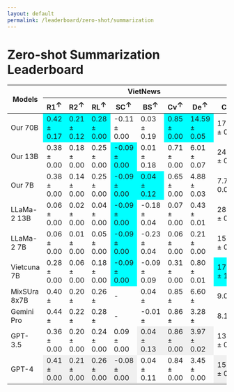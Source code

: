 ```yaml
---
layout: default
permalink: /leaderboard/zero-shot/summarization
---
```

# Zero-shot Summarization Leaderboard

<table class="table table-bordered table-sm w-100 dtHorizontalTable" cellspacing="0">
<thead>
<tr>
<th rowspan="2" class="text-center align-middle"><b>Models</b></th>
<th colspan="8" class="text-center"><b>VietNews</b></th>
<th colspan="8" class="text-center"><b>WikiLingua</b></th>
</tr>
<tr>
<th class="text-center"><b>R1<span style="vertical-align: super;">↑</span></b></th>
<th class="text-center"><b>R2<span style="vertical-align: super;">↑</span></b></th>
<th class="text-center"><b>RL<span style="vertical-align: super;">↑</span></b></th>
<th class="text-center"><b>SC<span style="vertical-align: super;">↑</span></b></th>
<th class="text-center"><b>BS<span style="vertical-align: super;">↑</span></b></th>
<th class="text-center"><b>Cv<span style="vertical-align: super;">↑</span></b></th>
<th class="text-center"><b>De<span style="vertical-align: super;">↑</span></b></th>
<th class="text-center"><b>Cp<span style="vertical-align: super;">↑</span></b></th>
<th class="text-center"><b>R1<span style="vertical-align: super;">↑</span></b></th>
<th class="text-center"><b>R2<span style="vertical-align: super;">↑</span></b></th>
<th class="text-center"><b>RL<span style="vertical-align: super;">↑</span></b></th>
<th class="text-center"><b>SC<span style="vertical-align: super;">↑</span></b></th>
<th class="text-center"><b>BS<span style="vertical-align: super;">↑</span></b></th>
<th class="text-center"><b>Cv<span style="vertical-align: super;">↑</span></b></th>
<th class="text-center"><b>De<span style="vertical-align: super;">↑</span></b></th>
<th class="text-center"><b>Cp<span style="vertical-align: super;">↑</span></b></th>
</tr>
</thead>
<tbody>
<tr>
<td>Our 70B</td>
<td style="background-color: cyan;">0.42 ± 0.17</td>
<td style="background-color: cyan;">0.21 ± 0.12</td>
<td style="background-color: cyan;">0.28 ± 0.00</td>
<td>-0.11 ± 0.00</td>
<td>0.03 ± 0.19</td>
<td style="background-color: cyan;">0.85 ± 0.00</td>
<td style="background-color: cyan;">14.59 ± 0.05</td>
<td>17.21 ± 0.33</td>
<td>0.37 ± 0.00</td>
<td style="background-color: cyan;">0.16 ± 0.00</td>
<td>0.24 ± 0.00</td>
<td>-0.22 ± 0.00</td>
<td style="background-color: cyan;">0.26 ± 0.16</td>
<td>0.17 ± 0.00</td>
<td>0.22 ± 0.00</td>
<td>22.24 ± 0.97</td>
</tr>
<tr>
<td>Our 13B</td>
<td>0.38 ± 0.00</td>
<td>0.18 ± 0.00</td>
<td>0.25 ± 0.00</td>
<td style="background-color: cyan;">-0.09 ± 0.00</td>
<td>0.01 ± 0.18</td>
<td>0.71 ± 0.00</td>
<td>6.01 ± 0.07</td>
<td>24.27 ± 0.61</td>
<td>0.22 ± 0.00</td>
<td>0.08 ± 0.00</td>
<td>0.14± 0.00</td>
<td style="background-color: cyan;">-0.16 ± 0.00</td>
<td>-0.13 ± 0.12</td>
<td>0.42 ± 0.01</td>
<td>3.06 ± 0.10</td>
<td>49.58 ± 1.16</td>
</tr>
<tr>
<td>Our 7B</td>
<td>0.38 ± 0.00</td>
<td>0.14 ± 0.00</td>
<td>0.25 ± 0.00</td>
<td style="background-color: cyan;">-0.09 ± 0.00</td>
<td style="background-color: cyan;">0.04 ± 0.12</td>
<td>0.65 ± 0.00</td>
<td>4.88 ± 0.03</td>
<td>7.77 ± 0.05</td>
<td style="background-color: cyan;">0.40 ± 0.00</td>
<td>0.15 ± 0.00</td>
<td style="background-color: cyan;">0.26 ± 0.00</td>
<td style="background-color: cyan;">-0.16 ± 0.00</td>
<td>0.19 ± 0.07</td>
<td style="background-color: cyan;">0.73 ± 0.00</td>
<td style="background-color: cyan;">4.79 ± 0.07</td>
<td>6.22 ± 0.07</td>
</tr>
<tr>
<td>LLaMa-2 13B</td>
<td>0.06 ± 0.00</td>
<td>0.02 ± 0.00</td>
<td>0.04 ± 0.00</td>
<td style="background-color: cyan;">-0.09 ± 0.00</td>
<td>-0.18 ± 0.04</td>
<td>0.07 ± 0.00</td>
<td>0.43 ± 0.01</td>
<td>28.25 ± 0.24</td>
<td>0.04 ± 0.00</td>
<td>0.00 ± 0.00</td>
<td>0.03 ± 0.00</td>
<td style="background-color: cyan;">-0.16 ± 0.00</td>
<td>-0.11 ± 0.08</td>
<td>0.03 ± 0.00</td>
<td>0.07 ± 0.01</td>
<td>19.55 ± 0.51</td>
</tr>
<tr>
<td>LLaMa-2 7B</td>
<td>0.06 ± 0.00</td>
<td>0.01 ± 0.00</td>
<td>0.05 ± 0.00</td>
<td style="background-color: cyan;">-0.09 ± 0.00</td>
<td>-0.23 ± 0.04</td>
<td>0.06 ± 0.00</td>
<td>0.21 ± 0.00</td>
<td>15.75 ± 0.20</td>
<td>0.04 ± 0.00</td>
<td>0.00 ± 0.00</td>
<td>0.03 ± 0.00</td>
<td style="background-color: cyan;">-0.16 ± 0.00</td>
<td>-0.14 ± 0.07</td>
<td>0.03 ± 0.00</td>
<td>0.06 ± 0.00</td>
<td>17.84 ± 0.50</td>
</tr>
<tr>
<td>Vietcuna 7B</td>
<td>0.28 ± 0.00</td>
<td>0.06 ± 0.00</td>
<td>0.18 ± 0.00</td>
<td style="background-color: cyan;">-0.09 ± 0.00</td>
<td>-0.09 ± 0.09</td>
<td>0.31 ± 0.00</td>
<td>0.80 ± 0.01</td>
<td style="background-color: cyan;">171.63 ± 1.71</td>
<td>0.24 ± 0.00</td>
<td>0.06 ± 0.00</td>
<td>0.15 ± 0.00</td>
<td style="background-color: cyan;">-0.16 ± 0.00</td>
<td>-0.18 ± 0.07</td>
<td>0.51 ± 0.01</td>
<td>1.16 ± 0.01</td>
<td style="background-color: cyan;">238.67 ± 3.37</td>
</tr>
<tr>
<td>MixSUra 8x7B</td>
<td>0.40 ± </td>
<td>0.20 ± </td>
<td>0.26 ± </td>
<td>-</td>
<td>0.04 ± </td>
<td>0.85 ± </td>
<td>6.60 ± </td>
<td>9.04 ± </td>
<td>0.47 ± </td>
<td>0.22 ± </td>
<td>0.29 ± </td>
<td>-</td>
<td>0.23 ± </td>
<td>0.88 ± </td>
<td>4.93 ± </td>
<td>8.75 ± </td>
</tr>
<tr>
<td>Gemini Pro</td>
<td>0.44 ± </td>
<td>0.22 ± </td>
<td>0.28 ± </td>
<td>-</td>
<td>-0.01 ± </td>
<td>0.86 ± </td>
<td>3.28 ± </td>
<td>8.13 ± </td>
<td>0.40 ± </td>
<td>0.18 ± </td>
<td>0.26 ± </td>
<td>-</td>
<td>0.02 ± </td>
<td>0.73 ± </td>
<td>1.97 ± </td>
<td>27.56 ± </td>
</tr>
<tr>
<td>GPT-3.5</td>
<td>0.36 ± 0.00</td>
<td>0.20 ± 0.00</td>
<td>0.24 ± 0.00</td>
<td>0.09 ± 0.00</td>
<td style="background-color: #f0f0f0;">0.04 ± 0.13</td>
<td style="background-color: #f0f0f0;">0.86 ± 0.00</td>
<td style="background-color: #f0f0f0;">3.97 ± 0.02</td>
<td>13.32 ± 0.65</td>
<td>0.43 ± 0.00</td>
<td style="background-color: #f0f0f0;">0.21 ± 0.00</td>
<td style="background-color: #f0f0f0;">0.27 ± 0.00</td>
<td style="background-color: #f0f0f0;">-0.16 ± 0.00</td>
<td>0.22 ± 0.03</td>
<td style="background-color: #f0f0f0;">0.87 ± 0.00</td>
<td style="background-color: #f0f0f0;">3.29 ± 0.03</td>
<td>35.50 ± 0.82</td>
</tr>
<tr>
<td>GPT-4</td>
<td style="background-color: #f0f0f0;">0.41 ± 0.00</td>
<td style="background-color: #f0f0f0;">0.21 ± 0.00</td>
<td style="background-color: #f0f0f0;">0.26 ± 0.00</td>
<td style="background-color: #f0f0f0;">-0.08 ± 0.00</td>
<td>0.04 ± 0.11</td>
<td>0.84 ± 0.00</td>
<td>3.45 ± 0.00</td>
<td style="background-color: #f0f0f0;">15.43 ± 0.49</td>
<td style="background-color: #f0f0f0;">0.44 ± 0.00</td>
<td style="background-color: #f0f0f0;">0.21 ± 0.00</td>
<td style="background-color: #f0f0f0;">0.27 ± 0.00</td>
<td style="background-color: #f0f0f0;">-0.16 ± 0.00</td>
<td style="background-color: #f0f0f0;">0.24 ± 0.04</td>
<td>0.82 ± 0.00</td>
<td>2.37 ± 0.01</td>
<td style="background-color: #f0f0f0;">6.61 ± 0.16</td>
</tr>
</tbody>
</table>